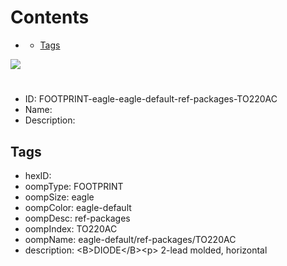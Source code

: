 



Contents
========

* [](#)
	* [Tags](#tags)
  
![][im]
# 

- ID: FOOTPRINT-eagle-eagle-default-ref-packages-TO220AC
- Name: 
- Description: 

## Tags

- hexID: 
- oompType: FOOTPRINT
- oompSize: eagle
- oompColor: eagle-default
- oompDesc: ref-packages
- oompIndex: TO220AC
- oompName: eagle-default/ref-packages/TO220AC
- description: &lt;B&gt;DIODE&lt;/B&gt;&lt;p&gt;&#xD;
2-lead molded, horizontal



[im]: image.png
